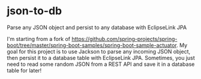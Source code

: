 # json-to-db
Parse any JSON object and persist to any database with EclipseLink JPA

I'm starting from a fork of https://github.com/spring-projects/spring-boot/tree/master/spring-boot-samples/spring-boot-sample-actuator.  My goal for this project is to use Jackson to parse any incoming JSON object, then persist it to a database table with EclipseLink JPA.  Sometimes, you just need to read some random JSON from a REST API and save it in a database table for later!
